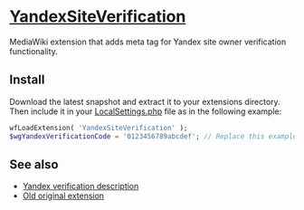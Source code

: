 # [YandexSiteVerification](https://www.mediawiki.org/wiki/Extension:YandexSiteVerification)
MediaWiki extension that adds meta tag for Yandex site owner verification functionality.

## Install
Download the latest snapshot and extract it to your extensions directory. Then include it in your [LocalSettings.php](https://www.mediawiki.org/wiki/Manual:LocalSettings.php) file as in the following example:
```php
wfLoadExtension( 'YandexSiteVerification' );
$wgYandexVerificationCode = '0123456789abcdef'; // Replace this example code with your website's code!
```

## See also
* [Yandex verification description](https://yandex.ru/support/webmaster-troubleshooting/verification/meta-instr.xml)
* [Old original extension](https://www.mediawiki.org/wiki/Extension:GoogleSiteVerification)

